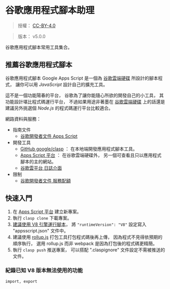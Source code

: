 谷歌應用程式腳本助理
=======


> 授權： [CC-BY-4.0](https://choosealicense.com/licenses/cc-by-4.0/)

> 版本： v5.0.0


谷歌應用程式腳本常用工具集合。



## 推薦谷歌應用程式腳本


谷歌應用程式腳本 Google Apps Script
是一個為 [谷歌雲端硬碟][google_drive] 所設計的腳本程式，
讓你可以用 *JavaScript* 設計自己的擴充工具。

這不是一個功能陽春的平台，
谷歌為了讓你能隨心所欲的開發自己的小工具，
其功能設計堪比程式碼運行平台，
不過如果用途非著墨在 [谷歌雲端硬碟][google_drive]
上的話還是建議另外挑選個 *Node.js* 的程式碼運行平台比較適合。


網路資料與服務：

  * 指南文件
    * [谷歌開發者文件 Apps Script](https://developers.google.com/apps-script/)
  * 開發工具
    * [GitHub google/clasp](https://github.com/google/clasp)
      ： 在本地端開發應用程式腳本工具。
    * [Apps Script 平台][google_script]
      ： 在谷歌雲端硬碟外， 另一個可查看且只以應用程式腳本的主的網站。
    * [谷歌雲平台 日誌介面](https://console.cloud.google.com)
  * 限制
    * [谷歌開發者文件 服務配額](https://developers.google.com/apps-script/guides/services/quotas)



## 快速入門


1. 在 [Apps Script 平台][google_script] 建立新專案。
2. 執行 `clasp clone` 下載專案。
3. [建議使用 V8 引擎運行腳本](https://developers.google.com/apps-script/guides/v8-runtime)，
   將 `"runtimeVersion": "V8"` 設定寫入 "appsscript.json" 文件中。
4. 建議使用 [rollup.js](https://rollupjs.org) 打包工具打包程式碼後再上傳，
   因為程式不見得依預期的順序執行，
   選用 rollup.js 而非 webpack 是因為打包後的程式碼更精簡。
5. 執行 `clasp push` 推送專案，
   可以搭配 ".claspignore" 文件設定不需被推送的文件。



### 紀錄已知 V8 版本無法使用的功能


```
import, export
```




[google_drive]: https://drive.google.com
[google_script]: https://script.google.com

